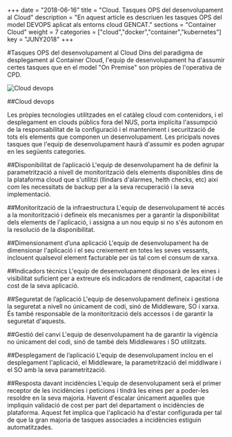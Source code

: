 +++ date = "2018-06-16" title = "Cloud. Tasques OPS del desenvolupament al Cloud" description = "En aquest article es descriuen les tasques OPS del model DEVOPS aplicat als entorns cloud GENCAT." sections = "Container Cloud" weight = 7 categories = ["cloud","docker","container","kubernetes"] key = "JUNY2018" +++

#Tasques OPS del desenvolupament al Cloud
Dins del paradigma de desplegament al Container Cloud, l'equip de desenvolupament ha d'assumir certes tasques que en el model "On Premise" son pròpies de l'operativa de CPD.

![Cloud devops](https://canigo.ctti.gencat.cat/drafts/cloud_devops.JPG)

##Cloud devops

Les pròpies tecnologies utilitzades en el catàleg cloud com contenidors, i el desplegament en clouds públics fora del NUS, porta implícita l'assumpció de la responsabilitat de la configuració i el manteniment i securització de tots els elements que componen un desenvolupament. Les pricipals noves tasques que l'equip de desenvolupament haurà d'assumir es poden agrupar en les següents categories.

##Disponibilitat de l’aplicació
L'equip de desenvolupament ha de definir la parametrització a nivell de monitorització dels elements disponibles dins de la plataforma cloud que s'utilitzi (llindars d'alarmes, helth checks, etc) així com les necessitats de backup per a la seva recuperació i la seva implementació.

##Monitorització de la infraestructura
L'equip de desenvolupament té accés a la monitorització i defineix els mecanismes per a garantir la disponibilitat dels elements de l'aplicació, i assigna a un nou equip si no s'és autonom en la resolució de la disponibilitat.

##Dimensionament d’una aplicació
L'equip de desenvolupament ha de dimensionar l'aplicació i el seu creixement en totes les seves vessants, inclouent qualsevol element facturable per ús tal com el consum de xarxa.

##Indicadors tècnics
L'equip de desenvolupament disposarà de les eines i visibilitat suficient per a extreure els indicadors de rendiment, capacitat i de cost de la seva aplicació.

##Seguretat de l’aplicació
L'equip de desenvolupament defineix i gestiona la seguretat a nivell no únicament de codi, sinó de Middleware, SO i xarxa. És també responsable de la monitorització dels accessos i de garantir la seguretat d'aquests.

##Gestió del canvi
L'equip de desenvolupament ha de garantir la vigència no únicament del codi, sinó de també dels Middlewares i SO utilitzats.

##Desplegament de l’aplicació
L'equip de desenvolupament inclou en el desplegament l'aplicació, el Middleware, la parametrització del middlware i el SO amb la seva parametrització.

##Resposta davant incidències
L'equip de desenvolupament serà el primer receptor de les incidències i peticions i tindrà les eines per a poder-les resoldre en la seva majoria. Havent d'escalar únicament aquelles que impliquin validació de cost per part del departament o incidències de plataforma. Aquest fet implica que l'aplicació ha d'estar configurada per tal de que la gran majoria de tasques associades a incidències estiguin automatitzades.
